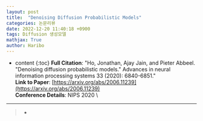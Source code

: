 ```yaml
---
layout: post
title:  "Denoising Diffusion Probabilistic Models"
categories: 논문리뷰
date: 2022-12-20 11:40:18 +0900
tags: Diffusion 생성모델
mathjax: True
author: Haribo
---
```

* content
{:toc}
**Full Citation**: "Ho, Jonathan, Ajay Jain, and Pieter Abbeel. "Denoising diffusion probabilistic models." Advances in neural information processing systems 33 (2020): 6840-6851."\
**Link to Paper**: [https://arxiv.org/abs/2006.11239](https://arxiv.org/abs/2006.11239) \
**Conference Details**: NIPS 2020 \

---

>* 





 





















